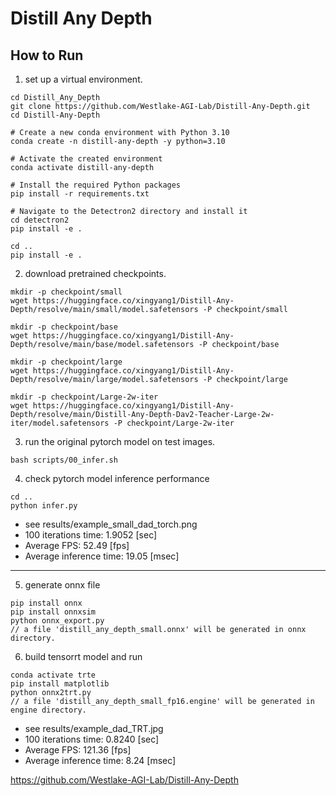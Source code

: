 # Distill Any Depth

## How to Run

1. set up a virtual environment.
```
cd Distill_Any_Depth
git clone https://github.com/Westlake-AGI-Lab/Distill-Any-Depth.git
cd Distill-Any-Depth

# Create a new conda environment with Python 3.10
conda create -n distill-any-depth -y python=3.10

# Activate the created environment
conda activate distill-any-depth

# Install the required Python packages
pip install -r requirements.txt

# Navigate to the Detectron2 directory and install it
cd detectron2
pip install -e .

cd ..
pip install -e .
```

2. download pretrained checkpoints.
```
mkdir -p checkpoint/small
wget https://huggingface.co/xingyang1/Distill-Any-Depth/resolve/main/small/model.safetensors -P checkpoint/small

mkdir -p checkpoint/base
wget https://huggingface.co/xingyang1/Distill-Any-Depth/resolve/main/base/model.safetensors -P checkpoint/base

mkdir -p checkpoint/large
wget https://huggingface.co/xingyang1/Distill-Any-Depth/resolve/main/large/model.safetensors -P checkpoint/large

mkdir -p checkpoint/Large-2w-iter
wget https://huggingface.co/xingyang1/Distill-Any-Depth/resolve/main/Distill-Any-Depth-Dav2-Teacher-Large-2w-iter/model.safetensors -P checkpoint/Large-2w-iter
```
3. run the original pytorch model on test images.
```
bash scripts/00_infer.sh
```

4. check pytorch model inference performance
```
cd ..
python infer.py
```

- see results/example_small_dad_torch.png    
- 100 iterations time: 1.9052 [sec]
- Average FPS: 52.49 [fps]
- Average inference time: 19.05 [msec]
--------------------------------------------------------------------

5. generate onnx file

```
pip install onnx
pip install onnxsim
python onnx_export.py
// a file 'distill_any_depth_small.onnx' will be generated in onnx directory.
```

6. build tensorrt model and run

```
conda activate trte
pip install matplotlib
python onnx2trt.py
// a file 'distill_any_depth_small_fp16.engine' will be generated in engine directory.
```
- see results/example_dad_TRT.jpg 
- 100 iterations time: 0.8240 [sec]
- Average FPS: 121.36 [fps]
- Average inference time: 8.24 [msec]

https://github.com/Westlake-AGI-Lab/Distill-Any-Depth